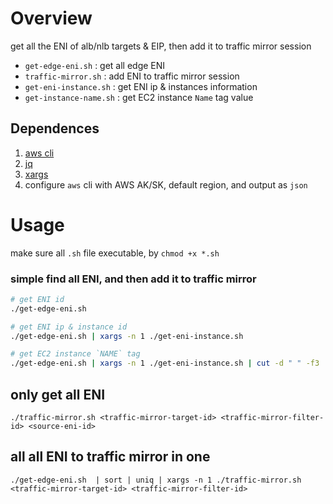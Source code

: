 # Overview

get all the ENI of alb/nlb targets & EIP, then add it to traffic mirror session
- `get-edge-eni.sh` : get all edge ENI
- `traffic-mirror.sh` : add ENI to traffic mirror session
- `get-eni-instance.sh` : get ENI ip & instances information
- `get-instance-name.sh` : get EC2 instance `Name` tag value

## Dependences

1. [aws cli](https://docs.aws.amazon.com/cli/latest/userguide/getting-started-install.html)
1. [jq](https://stedolan.github.io/jq/)
1. [xargs](https://man7.org/linux/man-pages/man1/xargs.1.html)
1. configure `aws` cli with AWS AK/SK, default region, and output as `json`

# Usage

make sure all `.sh` file executable, by `chmod +x *.sh`

### simple find all ENI, and then add it to traffic mirror

```bash
# get ENI id
./get-edge-eni.sh

# get ENI ip & instance id
./get-edge-eni.sh | xargs -n 1 ./get-eni-instance.sh 

# get EC2 instance `NAME` tag
./get-edge-eni.sh | xargs -n 1 ./get-eni-instance.sh | cut -d " " -f3 | xargs -n 1 ./get-instance-name.sh
```

## only get all ENI

```
./traffic-mirror.sh <traffic-mirror-target-id> <traffic-mirror-filter-id> <source-eni-id>
```

## all all ENI to traffic mirror in one
```
./get-edge-eni.sh  | sort | uniq | xargs -n 1 ./traffic-mirror.sh <traffic-mirror-target-id> <traffic-mirror-filter-id>
```

